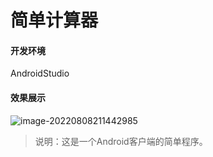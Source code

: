 # 简单计算器

#### 开发环境

AndroidStudio

#### 效果展示

![image-20220808211442985](D:\Users\appdata\typara\image-20220808211442985.png)

> 说明：这是一个Android客户端的简单程序。